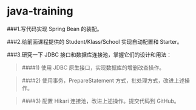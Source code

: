 # java-training

###1.写代码实现 Spring Bean 的装配。

###2.给前面课程提供的 Student/Klass/School 实现自动配置和 Starter。

###3.研究一下 JDBC 接口和数据库连接池，掌握它们的设计和用法：

>####1) 使用 JDBC 原生接口，实现数据库的增删改查操作。
 
>####2) 使用事务，PrepareStatement 方式，批处理方式，改进上述操作。

>####3) 配置 Hikari 连接池，改进上述操作。提交代码到 GitHub。
